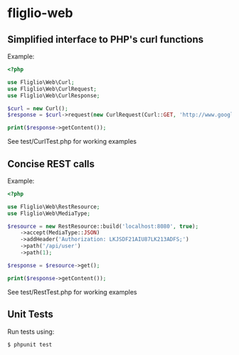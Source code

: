 # fliglio-web

Simplified interface to PHP's curl functions
--------------------------------------------
Example:
```php
<?php

use Fliglio\Web\Curl;
use Fliglio\Web\CurlRequest;
use Fliglio\Web\CurlResponse;

$curl = new Curl();
$response = $curl->request(new CurlRequest(Curl::GET, 'http://www.google.com'));

print($response->getContent());
```

See test/CurlTest.php for working examples

Concise REST calls
--------------------------------------------
Example:
```php
<?php

use Fliglio\Web\RestResource;
use Fliglio\Web\MediaType;

$resource = new RestResource::build('localhost:8080', true);
	->accept(MediaType::JSON)
	->addHeader('Authorization: LKJSDF21AIU87LK213ADFS;')
	->path('/api/user')
	->path(1);

$response = $resource->get();

print($response->getContent());
```

See test/RestTest.php for working examples

Unit Tests
----------
Run tests using:

	$ phpunit test

